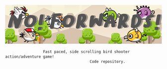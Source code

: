 ![enter image description here](https://raw.githubusercontent.com/mjphooper/NoForwardsDemo/master/readmeCover.png)

                     Fast paced, side scrolling bird shooter action/adventure game!
                                          Code repository.
